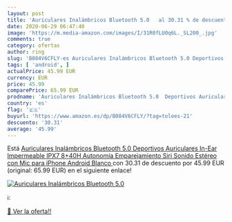 ```yaml
---
layout: post
title: 'Auriculares Inalámbricos Bluetooth 5.0   al 30.31 % de descuento'
date: 2020-06-29 06:47:40
image: 'https://m.media-amazon.com/images/I/31R0fLU0q6L._SL200_.jpg'
comments: true
category: ofertas
author: ring
slug: 'B084V6CFLY-es Auriculares Inalámbricos Bluetooth 5.0 Deportivos...'
tags: [ 'android', ]
actualPrice: 45.99 EUR
currency: EUR
price: 45.99
comparePrice: 65.99 EUR
prodname: 'Auriculares Inalámbricos Bluetooth 5.0  Deportivos Auriculares In-Ear Impermeable IPX7 8+40H Autonomía Emparejamiento Siri Sonido Estéreo con Mic para iPhone Android  Blanco '
country: 'es'
flag: '🇪🇸'
buyurl: 'https://www.amazon.es/dp/B084V6CFLY/?tag=tolees-21'
descuento: '30.31'
average: '45.99'
---
```


Está [Auriculares Inalámbricos Bluetooth 5.0  Deportivos Auriculares In-Ear Impermeable IPX7 8+40H Autonomía Emparejamiento Siri Sonido Estéreo con Mic para iPhone Android  Blanco ](https://www.amazon.es/dp/B084V6CFLY/?tag=tolees-21) con 30.31 de descuento por 45.99 EUR (original: 65.99 EUR) en el siguiente enlace!

[![Auriculares Inalámbricos Bluetooth 5.0  ](https://m.media-amazon.com/images/I/31R0fLU0q6L._SL200_.jpg)](https://www.amazon.es/dp/B084V6CFLY/?tag=tolees-21)

ℹ️:


[🛒 Ver la oferta!!](https://www.amazon.es/dp/B084V6CFLY/?tag=tolees-21)
